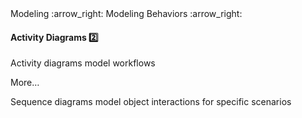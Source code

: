 <link rel="stylesheet" href="{{baseUrl}}/css/textbook.css">

<div class="website-content">

<div id="path">Modeling :arrow_right: Modeling Behaviors :arrow_right:</div>

<div id="title">

#### Activity Diagrams :two:

</div>

<div id="body">

Activity diagrams model workflows

More…

Sequence diagrams model object interactions for specific scenarios

</div>

<div id="extras">
<div>

</div>
